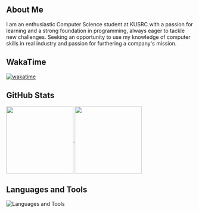 ## About Me
I am an enthusiastic Computer Science student at KUSRC with a passion for learning and a strong foundation in programming, always eager to tackle new challenges. Seeking an opportunity to use my knowledge of computer
 skills in real industry and passion for furthering a company's mission.

## WakaTime

[![wakatime](https://wakatime.com/badge/user/acfe274f-19b7-4254-bbc1-938512580640.svg)](https://wakatime.com/@acfe274f-19b7-4254-bbc1-938512580640)

## GitHub Stats
<div > <a href="https://github.com/anuraghazra/github-readme-stats"> <img height=180 align="center" src="https://github-readme-stats.vercel.app/api?username=prxsss&show_icons=true&theme=tokyonight" /> </a> <a href="https://github.com/anuraghazra/convoychat"> <img height=180 align="center" src="https://github-readme-stats.vercel.app/api/top-langs?username=prxsss&layout=compact&langs_count=8&card_width=320&theme=tokyonight" /> </a> </div>

## Languages and Tools
<img src="https://go-skill-icons.vercel.app/api/icons?i=javascript,python,java,dart,c,cpp,react,nextjs,vue,tailwind,pinia,zustand,nodejs,express,fastapi,flutter,mongodb,postgres,git,github,vim,postman,powershell" alt="Languages and Tools" />
